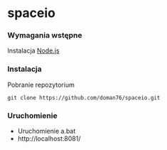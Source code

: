 # spaceio
### Wymagania wstępne
Instalacja [Node.js](https://nodejs.org/en/)
### Instalacja
Pobranie repozytorium
```
git clone https://github.com/doman76/spaceio.git
```
### Uruchomienie
 * Uruchomienie a.bat
 * http://localhost:8081/ 
